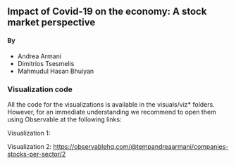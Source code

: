## Impact of Covid-19 on the economy: A stock market perspective

#### By

- Andrea Armani
- Dimitrios Tsesmelis
- Mahmudul Hasan Bhuiyan

### Visualization code

All the code for the visualizations is available in the visuals/viz* folders. 
However, for an immediate understanding we recommend to open them using Observable at the following links:

Visualization 1:

Visualization 2: https://observablehq.com/@tempandreaarmani/companies-stocks-per-sector/2
